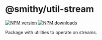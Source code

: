# @smithy/util-stream

[![NPM version](https://img.shields.io/npm/v/@smithy/util-stream/latest.svg)](https://www.npmjs.com/package/@smithy/util-stream)
[![NPM downloads](https://img.shields.io/npm/dm/@smithy/util-stream.svg)](https://www.npmjs.com/package/@smithy/util-stream)

Package with utilities to operate on streams.
